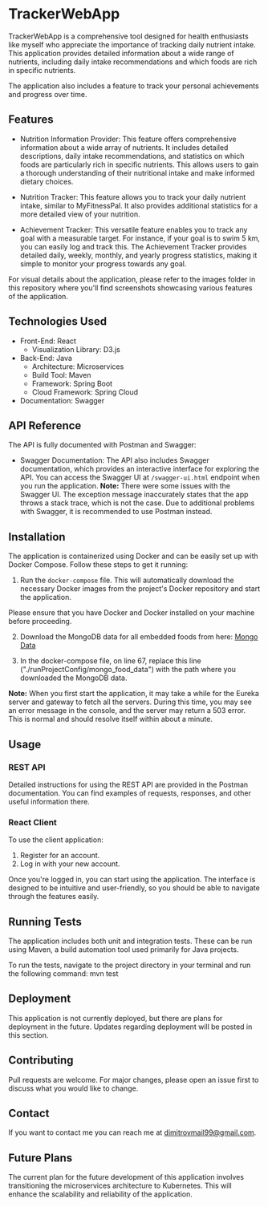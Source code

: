 # TrackerWebApp
TrackerWebApp is a comprehensive tool designed for health enthusiasts like myself who appreciate the importance of tracking daily nutrient intake. This application provides detailed information about a wide range of nutrients, including daily intake recommendations and which foods are rich in specific nutrients. 

The application also includes a feature to track your personal achievements and progress over time. 

## Features

- Nutrition Information Provider:
This feature offers comprehensive information about a wide array of nutrients. It includes detailed descriptions, daily intake recommendations, and statistics on which foods are particularly rich in specific nutrients. This allows users to gain a thorough understanding of their nutritional intake and make informed dietary choices.

- Nutrition Tracker:
This feature allows you to track your daily nutrient intake, similar to MyFitnessPal. It also provides additional statistics for a more detailed view of your nutrition.

- Achievement Tracker:
This versatile feature enables you to track any goal with a measurable target. For instance, if your goal is to swim 5 km, you can easily log and track this. The Achievement Tracker provides detailed daily, weekly, monthly, and yearly progress statistics, making it simple to monitor your progress towards any goal.

For visual details about the application, please refer to the images folder in this repository where you'll find screenshots showcasing various features of the application.

## Technologies Used

- Front-End: React
  - Visualization Library: D3.js
- Back-End: Java
  - Architecture: Microservices
  - Build Tool: Maven
  - Framework: Spring Boot
  - Cloud Framework: Spring Cloud
- Documentation: Swagger

## API Reference

The API is fully documented with Postman and Swagger:

- Swagger Documentation: The API also includes Swagger documentation, which provides an interactive interface for exploring the API. You can access the Swagger UI at `/swagger-ui.html` endpoint when you run the application. 
**Note:** There were some issues with the Swagger UI. The exception message inaccurately states that the app throws a stack trace, which is not the case. Due to additional problems with Swagger, it is recommended to use Postman instead.

## Installation

The application is containerized using Docker and can be easily set up with Docker Compose. Follow these steps to get it running:

1. Run the `docker-compose` file. This will automatically download the necessary Docker images from the project's Docker repository and start the application.

Please ensure that you have Docker and Docker installed on your machine before proceeding.

2. Download the MongoDB data for all embedded foods from here: [Mongo Data](https://drive.google.com/file/d/1ET8DJ1abIAuj_iTWZOPZZZDvDodgK5rx/view?usp=sharing)

3. In the docker-compose file, on line 67, replace this line ("./runProjectConfig/mongo_food_data") with the path where you downloaded the MongoDB data.

**Note:** When you first start the application, it may take a while for the Eureka server and gateway to fetch all the servers. During this time, you may see an error message in the console, and the server may return a 503 error. This is normal and should resolve itself within about a minute.

## Usage

### REST API

Detailed instructions for using the REST API are provided in the Postman documentation. You can find examples of requests, responses, and other useful information there.

### React Client

To use the client application:

1. Register for an account.
2. Log in with your new account.

Once you're logged in, you can start using the application. The interface is designed to be intuitive and user-friendly, so you should be able to navigate through the features easily.

## Running Tests

The application includes both unit and integration tests. These can be run using Maven, a build automation tool used primarily for Java projects.

To run the tests, navigate to the project directory in your terminal and run the following command: mvn test

## Deployment

This application is not currently deployed, but there are plans for deployment in the future. Updates regarding deployment will be posted in this section.

## Contributing

Pull requests are welcome. For major changes, please open an issue first to discuss what you would like to change.

## Contact

If you want to contact me you can reach me at dimitrovmail99@gmail.com.

## Future Plans

The current plan for the future development of this application involves transitioning the microservices architecture to Kubernetes. This will enhance the scalability and reliability of the application.
